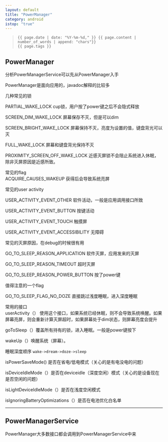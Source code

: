 ```yaml
---
layout: default
title: "PowerManager"
category: android
istop: "true"
---
```


>     {{ page.date | date: "%Y-%m-%d," }} {{ page.content | number_of_words | append: "chars"}}
>     {{ page.tags }}

##  PowerManager

分析PowerManagerService可以先从PowerManager入手



PowerManager是面向应用的，javadoc解释的比较多

几种常见的锁  

PARTIAL_WAKE_LOCK cup锁，用户按了power键之后不会隐式释放

SCREEN_DIM_WAKE_LOCK 屏幕保存不灭，但是可以dim

SCREEN_BRIGHT_WAKE_LOCK 屏幕保持不灭，亮度为设置的值，键盘背光可以灭

FULL_WAKE_LOCK 屏幕和键盘背光保持不灭

PROXIMITY_SCREEN_OFF_WAKE_LOCK 近感灭屏锁不会阻止系统进入休眠，除非灭屏原因是近感所致。

常见的flag    
ACQUIRE_CAUSES_WAKEUP 获得后会导致系统亮屏

常见的user activity

USER_ACTIVITY_EVENT_OTHER 软件活动，一般是应用调用接口所致

USER_ACTIVITY_EVENT_BUTTON 按键活动

USER_ACTIVITY_EVENT_TOUCH 触摸屏 

USER_ACTIVITY_EVENT_ACCESSIBILITY 无障碍

常见的灭屏原因，在debug的时候很有用

GO_TO_SLEEP_REASON_APPLICATION 软件灭屏，应用发来的灭屏

GO_TO_SLEEP_REASON_TIMEOUT 超时灭屏 

GO_TO_SLEEP_REASON_POWER_BUTTON 按了power键 

值得注意的一个flag  

GO_TO_SLEEP_FLAG_NO_DOZE 直接跳过浅度睡眠，进入深度睡眠



常用的接口  
userActivity（） 使用这个接口，如果系统已经休眠，则不会导致系统唤醒。如果屏幕亮屏，则会重新计算灭屏超时，如果屏幕处于dim状态，则屏幕亮度会提升

goToSleep（）覆盖所有持有的锁，进入睡眠。一般是power键按下

wakeUp（）唤醒系统（屏幕）。

睡眠深度顺序  `wake->dream->doze->sleep`

isPowerSaveMode() 是否在省电/低电模式（关心的是有电没电的问题）

isDeviceIdleMode（）是否在deviceidle（深度空闲）模式（关心的是设备现在是否空闲的问题）

isLightDeviceIdleMode（）是否在浅度空闲模式

isIgnoringBatteryOptimizations（）是否在电池优化白名单

----------

## PowerManagerService

PowerManager大多数接口都会调用到PowerManagerService中来  